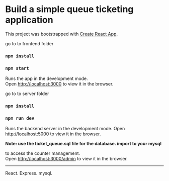 # Build a simple queue ticketing application

This project was bootstrapped with [Create React App](https://github.com/facebook/create-react-app).


go to to frontend folder

### `npm install`

### `npm start`

Runs the app in the development mode.\
Open [http://localhost:3000](http://localhost:3000) to view it in the browser.


go to to server folder

### `npm install`

### `npm run dev`

Runs the backend server in the development mode.
Open [http://localhost:5000](http://localhost:5000) to view it in the browser.

**Note: use the ticket_queue.sql file for the database. import to your mysql**

to access the counter management.\
Open [http://localhost:3000/admin](http://localhost:3000/admin) to view it in the browser.

---
React.
Express.
mysql.
